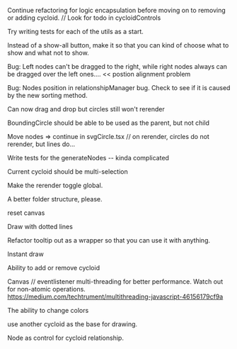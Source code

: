 Continue refactoring for logic encapsulation before moving on to removing or adding cycloid. // Look for todo in cycloidControls

Try writing tests for each of the utils as a start.

Instead of a show-all button, make it so that you can kind of choose what to show and what not to show.

Bug: Left nodes can't be dragged to the right, while right nodes always can be dragged over the left ones.... << postion alignment problem

Bug: Nodes position in relationshipManager bug. Check to see if it is caused by the new sorting method.

Can now drag and drop but circles still won't rerender

BoundingCircle should be able to be used as the parent, but not child

Move nodes => continue in svgCircle.tsx // on rerender, circles do not rerender, but lines do...

Write tests for the generateNodes -- kinda complicated

Current cycloid should be multi-selection

Make the rerender toggle global.

A better folder structure, please.

reset canvas

Draw with dotted lines

Refactor tooltip out as a wrapper so that you can use it with anything.

Instant draw

Ability to add or remove cycloid

Canvas // eventlistener multi-threading for better performance. Watch out for non-atomic operations.
https://medium.com/techtrument/multithreading-javascript-46156179cf9a

The ability to change colors

use another cycloid as the base for drawing.

Node as control for cycloid relationship.
